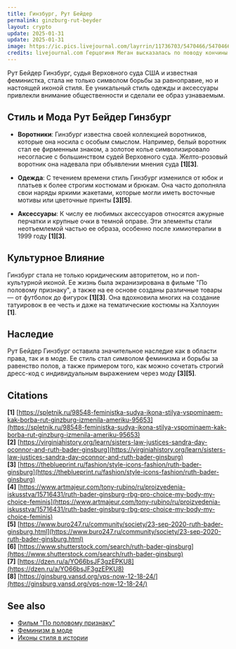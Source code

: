```yaml
---
title: Гинзбург, Рут Бейдер
permalink: ginzburg-rut-beyder
layout: crypto
update: 2025-01-31
update: 2025-01-31
image: https://ic.pics.livejournal.com/layrrin/11736703/5470466/5470466_800.jpg
credits: livejournal.com Герцогиня Меган высказалась по поводу кончины Рут Бейдер Гинзбург
---
```


Рут Бейдер Гинзбург, судья Верховного суда США и известная феминистка, стала не только символом борьбы за равноправие, но и настоящей иконой стиля. Ее уникальный стиль одежды и аксессуары привлекли внимание общественности и сделали ее образ узнаваемым.

## **Стиль и Мода Рут Бейдер Гинзбург**

- **Воротники**: Гинзбург известна своей коллекцией воротников, которые она носила с особым смыслом. Например, белый воротник стал ее фирменным знаком, а золотое колье символизировало несогласие с большинством судей Верховного суда. Желто-розовый воротник она надевала при объявлении мнения суда **[1][3]**.

- **Одежда**: С течением времени стиль Гинзбург изменился от юбок и платьев к более строгим костюмам и брюкам. Она часто дополняла свои наряды яркими жакетами, которые могли иметь восточные мотивы или цветочные принты **[3][5]**.

- **Аксессуары**: К числу ее любимых аксессуаров относятся ажурные перчатки и крупные очки в темной оправе. Эти элементы стали неотъемлемой частью ее образа, особенно после химиотерапии в 1999 году **[1][3]**.

## **Культурное Влияние**

Гинзбург стала не только юридическим авторитетом, но и поп-культурной иконой. Ее жизнь была экранизирована в фильме "По половому признаку", а также на ее основе созданы различные товары — от футболок до фигурок **[1][3]**. Она вдохновила многих на создание татуировок в ее честь и даже на тематические костюмы на Хэллоуин **[1]**.

## **Наследие**

Рут Бейдер Гинзбург оставила значительное наследие как в области права, так и в моде. Ее стиль стал символом феминизма и борьбы за равенство полов, а также примером того, как можно сочетать строгий дресс-код с индивидуальным выражением через моду **[3][5]**.

## Citations

**[1]** [https://spletnik.ru/98548-feministka-sudya-ikona-stilya-vspominaem-kak-borba-rut-ginzburg-izmenila-ameriku-95653](https://spletnik.ru/98548-feministka-sudya-ikona-stilya-vspominaem-kak-borba-rut-ginzburg-izmenila-ameriku-95653)  
**[2]** [https://virginiahistory.org/learn/sisters-law-justices-sandra-day-oconnor-and-ruth-bader-ginsburg](https://virginiahistory.org/learn/sisters-law-justices-sandra-day-oconnor-and-ruth-bader-ginsburg)  
**[3]** [https://theblueprint.ru/fashion/style-icons-fashion/ruth-bader-ginsburg](https://theblueprint.ru/fashion/style-icons-fashion/ruth-bader-ginsburg)  
**[4]** [https://www.artmajeur.com/tony-rubino/ru/proizvedenia-iskusstva/15716431/ruth-bader-ginsburg-rbg-pro-choice-my-body-my-choice-feminis](https://www.artmajeur.com/tony-rubino/ru/proizvedenia-iskusstva/15716431/ruth-bader-ginsburg-rbg-pro-choice-my-body-my-choice-feminis)  
**[5]** [https://www.buro247.ru/community/society/23-sep-2020-ruth-bader-ginsburg.html](https://www.buro247.ru/community/society/23-sep-2020-ruth-bader-ginsburg.html)  
**[6]** [https://www.shutterstock.com/search/ruth-bader-ginsburg](https://www.shutterstock.com/search/ruth-bader-ginsburg)  
**[7]** [https://dzen.ru/a/YO66bsJF3gzEPKU8](https://dzen.ru/a/YO66bsJF3gzEPKU8)  
**[8]** [https://ginsburg.vansd.org/vps-now-12-18-24/](https://ginsburg.vansd.org/vps-now-12-18-24/)  

## See also

- [Фильм "По половому признаку"](https://www.kinopoisk.ru/film/1045584/)  
- [Феминизм в моде](https://www.vogue.ru/fashion)  
- [Иконы стиля в истории](https://www.buro247.ru/fashion)


<!-- Prompt:
- Не менять язык статьи, сохранять оригинальный язык.  
- Если тема оформлена как "Имя Фамилия", заголовок должен быть "Фамилия, Имя".  
- Изменить title: A Template на основной топик в статье.  
- Создать permalink: на основе title.  
- Проверь дату в переменной update: 2025-01-31 на текущую дату
- Изменить заголовок раздела "Citations" на ## Citations.  
- Оформить ссылки в разделе "Citations" в формате: **[1]** [URL](URL).  
- При ссылке на источник в тексте, использовать формат: **[x]**, **[x]**.  
- Убедиться, что номера цитат соответствуют записям в разделе "Citations".  
- Сделать номера цитат кликабельными по указанному выше формату.  
- Добавить список связанных тем в том же формате.  
- Использовать шаблон - "[Название темы](ссылка-на-тему)" для каждого пункта.  
- Раздел ## See also должен включаться автоматически в конец статьи.  
- Результат в md коде
- Оставить этот Prompt после редактирования в конце кода.
-->
